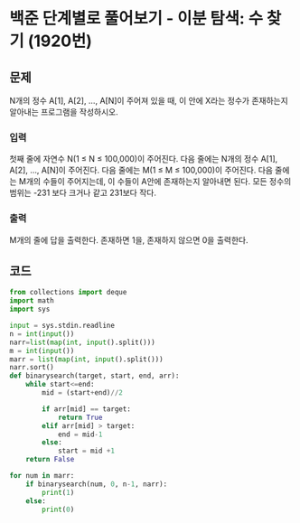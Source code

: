 # 백준 단계별로 풀어보기 - 이분 탐색: 수 찾기 (1920번)
## 문제
N개의 정수 A[1], A[2], …, A[N]이 주어져 있을 때, 이 안에 X라는 정수가 존재하는지 알아내는 프로그램을 작성하시오.

### 입력
첫째 줄에 자연수 N(1 ≤ N ≤ 100,000)이 주어진다. 다음 줄에는 N개의 정수 A[1], A[2], …, A[N]이 주어진다. 다음 줄에는 M(1 ≤ M ≤ 100,000)이 주어진다. 다음 줄에는 M개의 수들이 주어지는데, 이 수들이 A안에 존재하는지 알아내면 된다. 모든 정수의 범위는 -231 보다 크거나 같고 231보다 작다.

### 출력
M개의 줄에 답을 출력한다. 존재하면 1을, 존재하지 않으면 0을 출력한다.


## 코드

```python
from collections import deque
import math
import sys

input = sys.stdin.readline
n = int(input())
narr=list(map(int, input().split()))
m = int(input())
marr = list(map(int, input().split()))
narr.sort()
def binarysearch(target, start, end, arr):
    while start<=end:
        mid = (start+end)//2

        if arr[mid] == target:
            return True
        elif arr[mid] > target:
            end = mid-1
        else:
            start = mid +1
    return False

for num in marr:
    if binarysearch(num, 0, n-1, narr):
        print(1)
    else:
        print(0)
```

